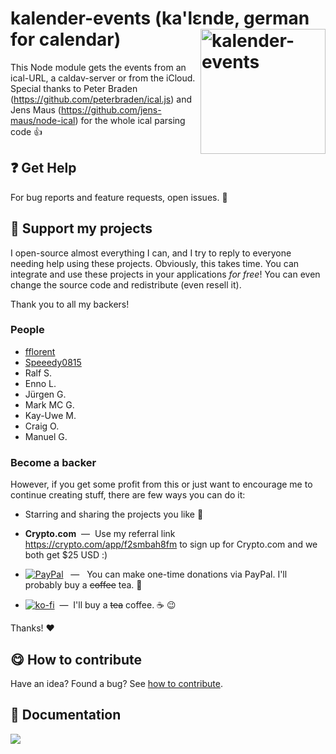 # kalender-events (ka'lɛndɐ, german for calendar) <img src="https://github.com/naimo84/kalender-events/blob/master/docs/logo.png" width="200" align="right" alt="kalender-events">

This Node module gets the events from an ical-URL, a caldav-server or from the iCloud.
Special thanks to Peter Braden (https://github.com/peterbraden/ical.js) and Jens Maus (https://github.com/jens-maus/node-ical) for the whole ical parsing code :+1:

## :question: Get Help

For bug reports and feature requests, open issues. :bug:

## :sparkling_heart: Support my projects

I open-source almost everything I can, and I try to reply to everyone needing help using these projects. Obviously,
this takes time. You can integrate and use these projects in your applications _for free_! You can even change the source code and redistribute (even resell it).

Thank you to all my backers!
### People

- [fflorent](https://github.com/fflorent)
- [Speeedy0815](https://github.com/Speeedy0815)
- Ralf S.
- Enno L.
- Jürgen G.
- Mark MC G.
- Kay-Uwe M.
- Craig O.
- Manuel G.

### Become a backer

However, if you get some profit from this or just want to encourage me to continue creating stuff, there are few ways you can do it:

- Starring and sharing the projects you like :rocket:
- **Crypto.&#65279;com** &nbsp;—&nbsp; Use my referral link https://crypto.com/app/f2smbah8fm to sign up for Crypto.&#65279;com and we both get $25 USD :)  

- [![PayPal](https://img.shields.io/badge/Donate-PayPal-blue.svg?style=for-the-badge)][paypal-donations] &nbsp; — &nbsp; You can make one-time donations via PayPal. I'll probably buy a ~~coffee~~ tea. :tea:
- [![ko-fi](https://ko-fi.com/img/githubbutton_sm.svg)](https://ko-fi.com/T6T412CXA) &nbsp;—&nbsp; I'll buy a ~~tea~~ coffee. :coffee: :wink:


Thanks! :heart:

## :yum: How to contribute

Have an idea? Found a bug? See [how to contribute][contributing].

## :memo: Documentation  


<a href="https://naimo84.github.io/kalender-events" target="_blank">
<img src="https://img.shields.io/badge/doku-naimo84.github.io-0078D6?style=for-the-badge&logo=github&logoColor=white"/>
</a>

[badge_paypal]: https://img.shields.io/badge/Donate-PayPal-blue.svg
[paypal-donations]: https://paypal.me/NeumannBenjamin
[contributing]: /CONTRIBUTING.md